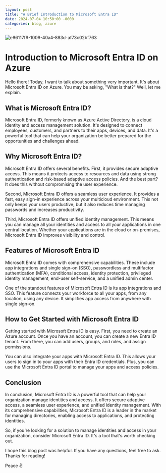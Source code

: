 ```yaml
---
layout: post
title: "A Brief Introduction to Microsoft Entra ID"
date: 2024-07-04 10:50:00 -0000
categories: blog, azure
---
```


![e86117f9-1009-40a4-883d-af73c02bf763](https://github.com/martynnotes/blog/assets/17051719/9917e546-ceae-4d2d-a2de-81d64b4cb43f)


# Introduction to Microsoft Entra ID on Azure

Hello there! Today, I want to talk about something very important. It's about Microsoft Entra ID on Azure. You may be asking, "What is that?" Well, let me explain.

## What is Microsoft Entra ID?

Microsoft Entra ID, formerly known as Azure Active Directory, is a cloud identity and access management solution. It's designed to connect employees, customers, and partners to their apps, devices, and data. It's a powerful tool that can help your organization be better prepared for the opportunities and challenges ahead.

## Why Microsoft Entra ID?

Microsoft Entra ID offers several benefits. First, it provides secure adaptive access. This means it protects access to resources and data using strong authentication and risk-based adaptive access policies. And the best part? It does this without compromising the user experience.

Second, Microsoft Entra ID offers a seamless user experience. It provides a fast, easy sign-in experience across your multicloud environment. This not only keeps your users productive, but it also reduces time managing passwords and increases productivity.

Third, Microsoft Entra ID offers unified identity management. This means you can manage all your identities and access to all your applications in one central location. Whether your applications are in the cloud or on-premises, Microsoft Entra ID improves visibility and control.

## Features of Microsoft Entra ID

Microsoft Entra ID comes with comprehensive capabilities. These include app integrations and single sign-on (SSO), passwordless and multifactor authentication (MFA), conditional access, identity protection, privileged identity management, end-user self-service, and a unified admin center.

One of the standout features of Microsoft Entra ID is its app integrations and SSO. This feature connects your workforce to all your apps, from any location, using any device. It simplifies app access from anywhere with single sign-on.

## How to Get Started with Microsoft Entra ID

Getting started with Microsoft Entra ID is easy. First, you need to create an Azure account. Once you have an account, you can create a new Entra ID tenant. From there, you can add users, groups, and roles, and assign permissions.

You can also integrate your apps with Microsoft Entra ID. This allows your users to sign in to your apps with their Entra ID credentials. Plus, you can use the Microsoft Entra ID portal to manage your apps and access policies.

## Conclusion

In conclusion, Microsoft Entra ID is a powerful tool that can help your organization manage identities and access. It offers secure adaptive access, a seamless user experience, and unified identity management. With its comprehensive capabilities, Microsoft Entra ID is a leader in the market for managing directories, enabling access to applications, and protecting identities.

So, if you're looking for a solution to manage identities and access in your organization, consider Microsoft Entra ID. It's a tool that's worth checking out.

I hope this blog post was helpful. If you have any questions, feel free to ask. Thanks for reading!

Peace ✌️
